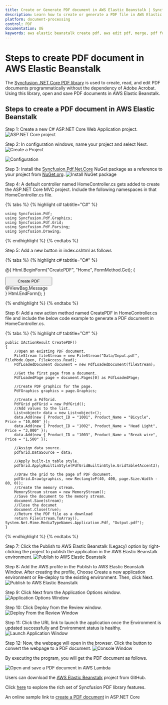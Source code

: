 ```yaml
---
title: Create or Generate PDF document in AWS Elastic Beanstalk | Syncfusion
description: Learn how to create or generate a PDF file in AWS Elastic Beanstalk using Syncfusion .NET Core PDF library without the dependency of Adobe Acrobat. 
platform: document-processing
control: PDF
documentation: UG
keywords: aws elastic beanstalk create pdf, aws edit pdf, merge, pdf form, fill form, digital sign, table, c#, dotnet core pdf, asp generate pdf, aspx generate pdf
---
```


# Steps to create PDF document in AWS Elastic Beanstalk

The [Syncfusion .NET Core PDF library](https://www.syncfusion.com/document-processing/pdf-framework/net-core) is used to create, read, and edit PDF documents programmatically without the dependency of Adobe Acrobat. Using this library, open and save PDF documents in AWS Elastic Beanstalk. 

## Steps to create a PDF document in AWS Elastic Beanstalk

Step 1: Create a new C# ASP.NET Core Web Application project.
![ASP.NET Core project](GettingStarted_images/Create-Project.png)

Step 2: In configuration windows, name your project and select Next.
![Create a Project](GettingStarted_images/AWS-Elastic-Beanstalk-Project.png)

![Configuration](GettingStarted_images/AWS-Elastic-Beanstalk-Configuration.png)

Step 3: Install the [Syncfusion.Pdf.Net.Core](https://www.nuget.org/packages/Syncfusion.Pdf.Net.Core/) NuGet package as a reference to your project from [NuGet.org](https://www.nuget.org/).
![Install NuGet package](GettingStarted_images/NuGet-Package-AWS-Elastic-Beanstalk.png)

Step 4: A default controller named HomeController.cs gets added to create the ASP.NET Core MVC project. Include the following namespaces in that HomeController.cs file.

{% tabs %}
{% highlight c# tabtitle="C#" %}

    using Syncfusion.Pdf;
    using Syncfusion.Pdf.Graphics;
    using Syncfusion.Pdf.Grid;
    using Syncfusion.Pdf.Parsing;
    using Syncfusion.Drawing;

{% endhighlight %}
{% endtabs %}

Step 5: Add a new button in index.cshtml as follows

{% tabs %}
{% highlight c# tabtitle="C#" %}

   @{
    Html.BeginForm("CreatePDF", "Home", FormMethod.Get);
    {
        <div>
            <input type="submit" value="Create PDF" style="width:150px;height:27px" />
            <br />
            <div class="text-danger">
                @ViewBag.Message
            </div>
        </div>
    }
    Html.EndForm();
}

{% endhighlight %}
{% endtabs %}

Step 6: Add a new action method named CreatePDF in HomeController.cs file and include the below code example to generate a PDF document in HomeController.cs.

{% tabs %}
{% highlight c# tabtitle="C#" %}

    public IActionResult CreatePDF()
    {
        //Open an existing PDF document.
        FileStream fileStream = new FileStream("Data/Input.pdf", FileMode.Open, FileAccess.Read);
        PdfLoadedDocument document = new PdfLoadedDocument(fileStream);

        //Get the first page from a document.
        PdfLoadedPage page = document.Pages[0] as PdfLoadedPage;

        //Create PDF graphics for the page.
        PdfGraphics graphics = page.Graphics;

        //Create a PdfGrid.
        PdfGrid pdfGrid = new PdfGrid();
        //Add values to the list.
        List<object> data = new List<object>();
        data.Add(new { Product_ID = "1001", Product_Name = "Bicycle", Price = "10,000" });
        data.Add(new { Product_ID = "1002", Product_Name = "Head Light", Price = "3,000" });
        data.Add(new { Product_ID = "1003", Product_Name = "Break wire", Price = "1,500" });

        //Assign data source.
        pdfGrid.DataSource = data;

        //Apply built-in table style.
        pdfGrid.ApplyBuiltinStyle(PdfGridBuiltinStyle.GridTable4Accent3);

        //Draw the grid to the page of PDF document.
        pdfGrid.Draw(graphics, new RectangleF(40, 400, page.Size.Width - 80, 0));
        //Create the memory stream.
        MemoryStream stream = new MemoryStream();
        //Save the document to the memory stream.
        document.Save(stream);
        //Close the documet
	    document.Close(true); 
	    //Return the PDF file as a download
        return File(stream.ToArray(), System.Net.Mime.MediaTypeNames.Application.Pdf, "Output.pdf");
    }

{% endhighlight %}
{% endtabs %}

Step 7: Click the Publish to AWS Elastic Beanstalk (Legacy) option by right-clicking the project to publish the application in the AWS Elastic Beanstalk environment.
![Publish to AWS Elastic Beanstalk](GettingStarted_images/Publish-AWS-Elastic-Beanstalk.png)

Step 8: Add the AWS profile in the Publish to AWS Elastic Beanstalk Window. After creating the profile, Choose Create a new application environment or Re-deploy to the existing environment. Then, click Next.
![Publish to AWS Elastic Beanstalk](GettingStarted_images/Publish-to-AWS-Elastic-Beanstalk.png)

Step 9: Click Next from the Application Options window.
![Application Options Window](GettingStarted_images/Application-Options-Window.png)

Step 10: Click Deploy from the Review window.
![Deploy From the Review Window](GettingStarted_images/Deploy-From-the-Review-Window.png)

Step 11: Click the URL link to launch the application once the Environment is updated successfully and Environment status is healthy.
![Launch Application Window](GettingStarted_images/Launch-Application-Window.png)

Step 12: Now, the webpage will open in the browser. Click the button to convert the webpage to a PDF document.
![Console Window](GettingStarted_images/Console-Page-AWS-Elastic-Beanstalk.png)


By executing the program, you will get the PDF document as follows.

![Open and save a PDF document in AWS Lambda](GettingStarted_images/Output.png)

Users can download the [AWS Elastic Beanstalk](https://github.com/SyncfusionExamples/PDF-Examples/tree/master/Getting%20Started/AWS/AWSElasticBeanstalk) project from GitHub.

Click [here](https://www.syncfusion.com/document-processing/pdf-framework/net-core?_gl=1*7czwz1*_ga*OTcwNzc5NDkuMTY4MTEwMjEwNA..*_ga_WC4JKKPHH0*MTY4OTg0NTE0Ni4zMzguMC4xNjg5ODQ1MTQ2LjYwLjAuMA..) to explore the rich set of Syncfusion PDF library features.

An online sample link to [create a PDF document](https://ej2.syncfusion.com/aspnetcore/PDF/HelloWorld#/bootstrap5) in ASP.NET Core